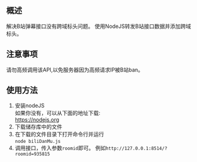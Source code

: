 ## 概述    
解决B站弹幕接口没有跨域标头问题。 使用NodeJS转发B站接口数据并添加跨域标头。
## 注意事项
请勿高频调用该API,以免服务器因为高频请求IP被B站ban。
## 使用方法    
1. 安装nodeJS    
如果你没有，可以从下面的地址下载:   
<https://nodejs.org>    
2. 下载储存库中的文件   
3. 在下载的文件目录下打开命令行并运行    
`node biliDanMu.js`
4. 调用接口，传入参数`roomid`即可。
例如`http://127.0.0.1:8514/?roomid=935815`
